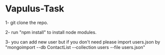 # Vapulus-Task
1- git clone the repo.

2- run "npm install" to install node modules.

3- you can add new user but if you don't need please import users.json by "mongoimport --db ContactList --collection users --file users.json"
